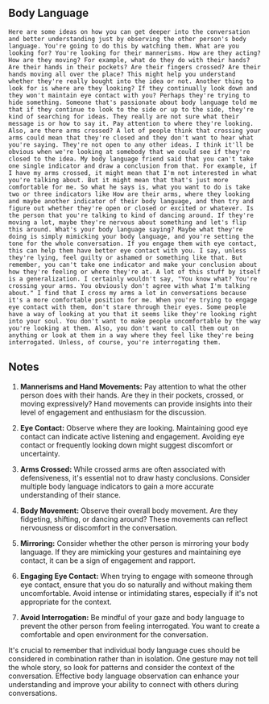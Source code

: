 ## Body Language
```
Here are some ideas on how you can get deeper into the conversation and better understanding just by observing the other person's body language. You're going to do this by watching them. What are you looking for? You're looking for their mannerisms. How are they acting? How are they moving? For example, what do they do with their hands? Are their hands in their pockets? Are their fingers crossed? Are their hands moving all over the place? This might help you understand whether they're really bought into the idea or not. Another thing to look for is where are they looking? If they continually look down and they won't maintain eye contact with you? Perhaps they're trying to hide something. Someone that's passionate about body language told me that if they continue to look to the side or up to the side, they're kind of searching for ideas. They really are not sure what their message is or how to say it. Pay attention to where they're looking. Also, are there arms crossed? A lot of people think that crossing your arms could mean that they're closed and they don't want to hear what you're saying. They're not open to any other ideas. I think it'll be obvious when we're looking at somebody that we could see if they're closed to the idea. My body language friend said that you can't take one single indicator and draw a conclusion from that. For example, if I have my arms crossed, it might mean that I'm not interested in what you're talking about. But it might mean that that's just more comfortable for me. So what he says is, what you want to do is take two or three indicators like How are their arms, where they looking and maybe another indicator of their body language, and then try and figure out whether they're open or closed or excited or whatever. Is the person that you're talking to kind of dancing around. If they're moving a lot, maybe they're nervous about something and let's flip this around. What's your body language saying? Maybe what they're doing is simply mimicking your body language, and you're setting the tone for the whole conversation. If you engage them with eye contact, this can help them have better eye contact with you. I say, unless they're lying, feel guilty or ashamed or something like that. But remember, you can't take one indicator and make your conclusion about how they're feeling or where they're at. A lot of this stuff by itself is a generalization. I certainly wouldn't say, "You know what? You're crossing your arms. You obviously don't agree with what I'm talking about." I find that I cross my arms a lot in conversations because it's a more comfortable position for me. When you're trying to engage eye contact with them, don't stare through their eyes. Some people have a way of looking at you that it seems like they're looking right into your soul. You don't want to make people uncomfortable by the way you're looking at them. Also, you don't want to call them out on anything or look at them in a way where they feel like they're being interrogated. Unless, of course, you're interrogating them.
```

## Notes

1. **Mannerisms and Hand Movements:** Pay attention to what the other person does with their hands. Are they in their pockets, crossed, or moving expressively? Hand movements can provide insights into their level of engagement and enthusiasm for the discussion.

2. **Eye Contact:** Observe where they are looking. Maintaining good eye contact can indicate active listening and engagement. Avoiding eye contact or frequently looking down might suggest discomfort or uncertainty.

3. **Arms Crossed:** While crossed arms are often associated with defensiveness, it's essential not to draw hasty conclusions. Consider multiple body language indicators to gain a more accurate understanding of their stance.

4. **Body Movement:** Observe their overall body movement. Are they fidgeting, shifting, or dancing around? These movements can reflect nervousness or discomfort in the conversation.

5. **Mirroring:** Consider whether the other person is mirroring your body language. If they are mimicking your gestures and maintaining eye contact, it can be a sign of engagement and rapport.

6. **Engaging Eye Contact:** When trying to engage with someone through eye contact, ensure that you do so naturally and without making them uncomfortable. Avoid intense or intimidating stares, especially if it's not appropriate for the context.

7. **Avoid Interrogation:** Be mindful of your gaze and body language to prevent the other person from feeling interrogated. You want to create a comfortable and open environment for the conversation.

It's crucial to remember that individual body language cues should be considered in combination rather than in isolation. One gesture may not tell the whole story, so look for patterns and consider the context of the conversation. Effective body language observation can enhance your understanding and improve your ability to connect with others during conversations.